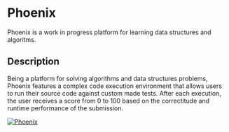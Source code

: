 # Phoenix 

Phoenix is a work in progress platform for learning data structures and algoritms.

## Description

Being a platform for solving algorithms and data structures problems, Phoenix features 
a complex code execution environment that allows users to run their source code against 
custom made tests. After each execution, the user receives a score from 0 to 100 based 
on the correctitude and runtime performance of the submission. 

[![Phoenix](https://img.youtube.com/vi/WIkBiAFdZAc/maxresdefault.jpg)](https://www.youtube.com/watch?v=WIkBiAFdZAc)
